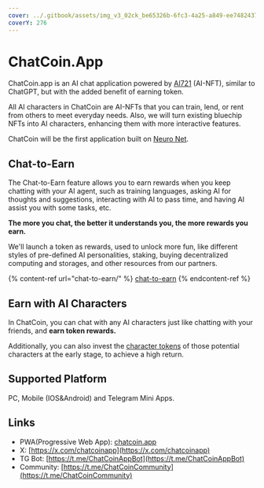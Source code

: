 ```yaml
---
cover: ../.gitbook/assets/img_v3_02ck_be65326b-6fc3-4a25-a849-ee748243712g.png
coverY: 276
---
```


# ChatCoin.App

ChatCoin.app is an AI chat application powered by [AI721](../de-ai-agent/ai721.md) (AI-NFT), similar to ChatGPT, but with the added benefit of earning token.

All AI characters in ChatCoin are AI-NFTs that you can train, lend, or rent from others to meet everyday needs. Also, we will turn existing bluechip NFTs into AI characters, enhancing them with more interactive features.

ChatCoin will be the first application built on [Neuro Net](../neuro-net/).

## Chat-to-Earn

The Chat-to-Earn feature allows you to earn rewards when you keep chatting with your AI agent, such as training languages, asking AI for thoughts and suggestions, interacting with AI to pass time, and having AI assist you with some tasks, etc.

**The more you chat, the better it understands you, the more rewards you earn.**

We'll launch a token as rewards, used to unlock more fun, like different styles of pre-defined AI personalities, staking, buying decentralized computing and storages, and other resources from our partners.

{% content-ref url="chat-to-earn/" %}
[chat-to-earn](chat-to-earn/)
{% endcontent-ref %}

## Earn with AI Characters

In ChatCoin, you can chat with any AI characters just like chatting with your friends, and **earn token rewards.**&#x20;

Additionally, you can also invest the [character tokens](character/character-token-ct.md) of those potential characters at the early stage, to achieve a high return.&#x20;

## Supported Platform

PC, Mobile (IOS\&Android) and Telegram Mini Apps.

## Links

* PWA(Progressive Web App): [chatcoin.app](./)
* X: [https://x.com/chatcoinapp](https://x.com/chatcoinapp)
* TG Bot: [https://t.me/ChatCoinAppBot](https://t.me/ChatCoinAppBot)
* Community:  [https://t.me/ChatCoinCommunity](https://t.me/ChatCoinCommunity)
